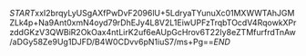 $START$xxI2brqyLyUSgAXfPwDvF2096lU+5LdryaTYunuXc01MXWWTAhJGMZLk4p+Na9Ant0xmN4oyd79rDhEJy4L8V2L1EiwUPFzTrqbTOcdV4RqowkXPrzddGKzV3QWBiR2OkOax4ntLirK2uf6eAUpGcHrov6T22Iy8eZTMfurfrdTnAw/aDGy58Ze9Ug1DJFD/B4W0CDvv6pN1iuS7/ms+Pg==$END$